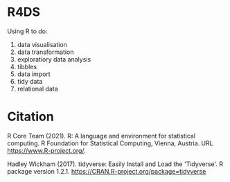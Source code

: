# R4DS
Using R to do:
1) data visualisation
2) data transformation
3) exploratiory data analysis
4) tibbles
5) data import
6) tidy data
7) relational data

# Citation

R Core Team (2021). R: A language and environment for statistical computing. R Foundation for Statistical Computing, Vienna, Austria. URL https://www.R-project.org/.

Hadley Wickham (2017). tidyverse: Easily Install and Load the 'Tidyverse'. R package version 1.2.1. https://CRAN.R-project.org/package=tidyverse
